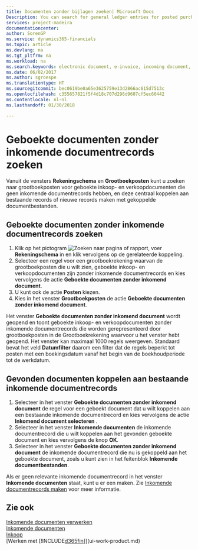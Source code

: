 ```yaml
---
title: Documenten zonder bijlagen zoeken| Microsoft Docs
Description: You can search for general ledger entries for posted purchase and sales documents that do not have incoming electronic documents, such as imported invoices.
services: project-madeira
documentationcenter: 
author: SorenGP
ms.service: dynamics365-financials
ms.topic: article
ms.devlang: na
ms.tgt_pltfrm: na
ms.workload: na
ms.search.keywords: electronic document, e-invoice, incoming document, OCR, ecommerce, document exchange, import invoice
ms.date: 06/02/2017
ms.author: sgroespe
ms.translationtype: HT
ms.sourcegitcommit: bec0619be0a65e3625759e13d2866ac615d7513c
ms.openlocfilehash: c355657821f5f4d18c707d296d9607cf5ec60442
ms.contentlocale: nl-nl
ms.lasthandoff: 01/30/2018

---
```

# <a name="find-posted-documents-without-incoming-document-records"></a>Geboekte documenten zonder inkomende documentrecords zoeken
Vanuit de vensters **Rekeningschema** en **Grootboekposten** kunt u zoeken naar grootboekposten voor geboekte inkoop- en verkoopdocumenten die geen inkomende documentrecords hebben, en deze centraal koppelen aan bestaande records of nieuwe records maken met gekoppelde documentbestanden.

## <a name="to-find-posted-documents-without-incoming-document-records"></a>Geboekte documenten zonder inkomende documentrecords zoeken
1. Klik op het pictogram ![Zoeken naar pagina of rapport](media/ui-search/search_small.png "pictogram Zoeken naar pagina of rapport"), voer **Rekeningschema** in en klik vervolgens op de gerelateerde koppeling.
2. Selecteer een regel voor een grootboekrekening waarvan de grootboekposten die u wilt zien, geboekte inkoop- en verkoopdocumenten zijn zonder inkomende documentrecords en kies vervolgens de actie **Geboekte documenten zonder inkomend document**.
3. U kunt ook de actie **Posten** kiezen.
4. Kies in het venster **Grootboekposten** de actie **Geboekte documenten zonder inkomend document**.

Het venster **Geboekte documenten zonder inkomend document** wordt geopend en toont geboekte inkoop- en verkoopdocumenten zonder inkomende documentrecords die worden gerepresenteerd door grootboekposten in de Grootboekrekening waarvoor u het venster hebt geopend. Het venster kan maximaal 1000 regels weergeven. Standaard bevat het veld **Datumfilter** daarom een filter dat de regels beperkt tot posten met een boekingsdatum vanaf het begin van de boekhoudperiode tot de werkdatum.

## <a name="to-connect-found-documents-to-existing-incoming-document-records"></a>Gevonden documenten koppelen aan bestaande inkomende documentrecords
1. Selecteer in het venster **Geboekte documenten zonder inkomend document** de regel voor een geboekt document dat u wilt koppelen aan een bestaande inkomende documentrecord en kies vervolgens de actie **Inkomend document selecteren** .
2. Selecteer in het venster **Inkomende documenten** de inkomende documentrecord die u wilt koppelen aan het gevonden geboekte document en kies vervolgens de knop **OK**.
3. Selecteer in het venster **Geboekte documenten zonder inkomend document** de inkomende documentrecord die nu is gekoppeld aan het geboekte document, zoals u kunt zien in het feitenblok **Inkomende documentbestanden**.

Als er geen relevante inkomende documentrecord in het venster **Inkomende documenten** staat, kunt u er een maken. Zie [Inkomende documentrecords maken](across-how-create-income-document-records.md) voor meer informatie.

## <a name="see-also"></a>Zie ook
[Inkomende documenten verwerken](across-process-income-documents.md)  
[Inkomende documenten](across-income-documents.md)  
[Inkoop](purchasing-manage-purchasing.md)  
[Werken met [!INCLUDE[d365fin](includes/d365fin_md.md)]](ui-work-product.md)


